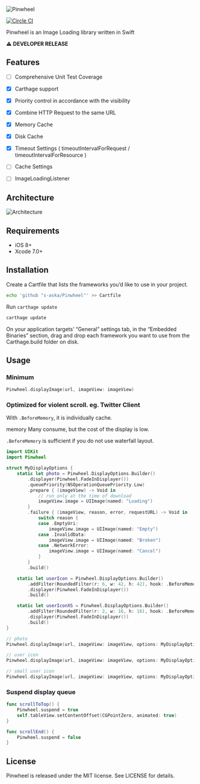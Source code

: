![Pinwheel](http://aska.pw/img/pinwheel.svg?2014-12-18)

[![Circle CI](https://circleci.com/gh/s-aska/Pinwheel.svg?style=svg)](https://circleci.com/gh/s-aska/Pinwheel)

Pinwheel is an Image Loading library written in Swift

:warning: **DEVELOPER RELEASE**

## Features

- [ ] Comprehensive Unit Test Coverage
- [x] Carthage support
- [x] Priority control in accordance with the visibility
- [x] Combine HTTP Request to the same URL
- [x] Memory Cache
- [x] Disk Cache
- [x] Timeout Settings ( timeoutIntervalForRequest / timeoutIntervalForResource )
- [ ] Cache Settings
- [ ] ImageLoadingListener


## Architecture

![Architecture](http://aska.pw/img/pinwheel-architecture.svg?2014-12-23)

## Requirements

- iOS 8+
- Xcode 7.0+


## Installation

Create a Cartfile that lists the frameworks you’d like to use in your project.

```bash
echo 'github "s-aska/Pinwheel"' >> Cartfile
```

Run `carthage update`

```bash
carthage update
```

On your application targets’ “General” settings tab, in the “Embedded Binaries” section, drag and drop each framework you want to use from the Carthage.build folder on disk.


## Usage

### Minimum

```swift
Pinwheel.displayImage(url, imageView: imageView)
```

### Optimized for violent scroll. eg. Twitter Client

With `.BeforeMemory`, it is individually cache.

memory Many consume, but the cost of the display is low.

`.BeforeMemory` is sufficient if you do not use waterfall layout.

```swift
import UIKit
import Pinwheel

struct MyDisplayOptions {
    static let photo = Pinwheel.DisplayOptions.Builder()
        .displayer(Pinwheel.FadeInDisplayer())
        .queuePriority(NSOperationQueuePriority.Low)
        .prepare { (imageView) -> Void in
            // run only at the time of download
            imageView.image = UIImage(named: "Loading")
        }
        .failure { (imageView, reason, error, requestURL) -> Void in
            switch reason {
            case .EmptyUri:
                imageView.image = UIImage(named: "Empty")
            case .InvalidData:
                imageView.image = UIImage(named: "Broken")
            case .NetworkError:
                imageView.image = UIImage(named: "Cancel")
            }
        }
        .build()

    static let userIcon = Pinwheel.DisplayOptions.Builder()
        .addFilter(RoundedFilter(r: 6, w: 42, h: 42), hook: .BeforeMemory)
        .displayer(Pinwheel.FadeInDisplayer())
        .build()

    static let userIconXS = Pinwheel.DisplayOptions.Builder()
        .addFilter(RoundedFilter(r: 2, w: 16, h: 16), hook: .BeforeMemory)
        .displayer(Pinwheel.FadeInDisplayer())
        .build()
}

// photo
Pinwheel.displayImage(url, imageView: imageView, options: MyDisplayOptions.photo)

// user icon
Pinwheel.displayImage(url, imageView: imageView, options: MyDisplayOptions.userIcon)

// small user icon
Pinwheel.displayImage(url, imageView: imageView, options: MyDisplayOptions.userIconXS)


```

### Suspend display queue

```swift
func scrollToTop() {
    Pinwheel.suspend = true
    self.tableView.setContentOffset(CGPointZero, animated: true)
}

func scrollEnd() {
    Pinwheel.suspend = false
}
```

## License

Pinwheel is released under the MIT license. See LICENSE for details.

